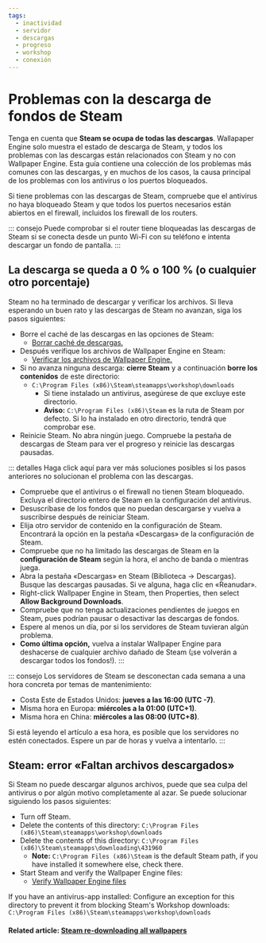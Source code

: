 ```yaml
---
tags:
  - inactividad
  - servidor
  - descargas
  - progreso
  - workshop
  - conexión
---
```


# Problemas con la descarga de fondos de Steam

Tenga en cuenta que **Steam se ocupa de todas las descargas**. Wallapaper Engine solo muestra el estado de descarga de Steam, y todos los problemas con las descargas están relacionados con Steam y no con Wallpaper Engine. Esta guía contiene una colección de los problemas más comunes con las descargas, y en muchos de los casos, la causa principal de los problemas con los antivirus o los puertos bloqueados.

Si tiene problemas con las descargas de Steam, compruebe que el antivirus no haya bloqueado Steam y que todos los puertos necesarios están abiertos en el firewall, incluidos los firewall de los routers.

::: consejo Puede comprobar si el router tiene bloqueadas las descargas de Steam si se conecta desde un punto Wi-Fi con su teléfono e intenta descargar un fondo de pantalla. :::

## La descarga se queda a 0 % o 100 % (o cualquier otro porcentaje)
Steam no ha terminado de descargar y verificar los archivos. Si lleva esperando un buen rato y las descargas de Steam no avanzan, siga los pasos siguientes:

* Borre el caché de las descargas en las opciones de Steam:
  * [Borrar caché de descargas.](https://support.steampowered.com/kb_article.php?ref=3134-TIAL-4638)
* Después verifique los archivos de Wallpaper Engine en Steam:
  * [Verificar los archivos de Wallpaper Engine.](https://support.steampowered.com/kb_article.php?ref=2037-QEUH-3335)
* Si no avanza ninguna descarga: **cierre Steam** y a continuación **borre los contenidos** de este directorio:
  * `C:\Program Files (x86)\Steam\steamapps\workshop\downloads`
    * Si tiene instalado un antivirus, asegúrese de que excluye este directorio.
    * **Aviso:** `C:\Program Files (x86)\Steam` es la ruta de Steam por defecto. Si lo ha instalado en otro directorio, tendrá que comprobar ese.
* Reinicie Steam. No abra ningún juego. Compruebe la pestaña de descargas de Steam para ver el progreso y reinicie las descargas pausadas.

::: detalles Haga click aquí para ver más soluciones posibles si los pasos anteriores no solucionan el problema con las descargas.
* Compruebe que el antivirus o el firewall no tienen Steam bloqueado. Excluya el directorio entero de Steam en la configuración del antivirus.
* Desuscríbase de los fondos que no puedan descargarse y vuelva a suscribirse después de reiniciar Steam.
* Elija otro servidor de contenido en la configuración de Steam. Encontrará la opción en la pestaña «Descargas» de la configuración de Steam.
* Compruebe que no ha limitado las descargas de Steam en la **configuración de Steam** según la hora, el ancho de banda o mientras juega.
* Abra la pestaña «Descargas» en Steam (Biblioteca -> Descargas). Busque las descargas pausadas. Si ve alguna, haga clic en «Reanudar».
* Right-click Wallpaper Engine in Steam, then Properties, then select **Allow Background Downloads**.
* Compruebe que no tenga actualizaciones pendientes de juegos en Steam, pues podrían pausar o desactivar las descargas de fondos.
* Espere al menos un día, por si los servidores de Steam tuvieran algún problema.
* **Como última opción,** vuelva a instalar Wallpaper Engine para deshacerse de cualquier archivo dañado de Steam (¡se volverán a descargar todos los fondos!). :::

::: consejo Los servidores de Steam se desconectan cada semana a una hora concreta por temas de mantenimiento:

* Costa Este de Estados Unidos: **jueves a las 16:00 (UTC -7)**.
* Misma hora en Europa: **miércoles a la 01:00 (UTC+1)**.
* Misma hora en China: **miércoles a las 08:00 (UTC+8)**.

Si está leyendo el artículo a esa hora, es posible que los servidores no estén conectados. Espere un par de horas y vuelva a intentarlo. :::

## Steam: error «Faltan archivos descargados»

Si Steam no puede descargar algunos archivos, puede que sea culpa del antivirus o por algún motivo completamente al azar. Se puede solucionar siguiendo los pasos siguientes:

* Turn off Steam.
* Delete the contents of this directory: `C:\Program Files (x86)\Steam\steamapps\workshop\downloads`
* Delete the contents of this directory: `C:\Program Files (x86)\Steam\steamapps\downloading\431960`
  * **Note:** `C:\Program Files (x86)\Steam` is the default Steam path, if you have installed it somewhere else, check there.
* Start Steam and verify the Wallpaper Engine files:
  * [Verify Wallpaper Engine files](https://support.steampowered.com/kb_article.php?ref=2037-QEUH-3335)

If you have an antivirus-app installed: Configure an exception for this directory to prevent it from blocking Steam's Workshop downloads: `C:\Program Files (x86)\Steam\steamapps\workshop\downloads`

#### Related article: [Steam re-downloading all wallpapers](/steam/redownload)
